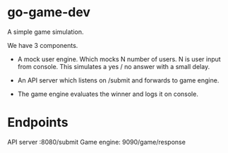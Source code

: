 # go-game-dev

A simple game simulation.

We have 3 components.

- A mock user engine. Which mocks N number of users. N is user input from console. This simulates a yes / no answer with a small delay.

- An API server which listens on /submit and forwards to game engine.

- The game engine evaluates the winner and logs it on console.

# Endpoints

API server :8080/submit
Game engine: 9090/game/response